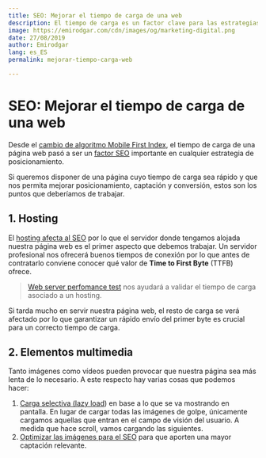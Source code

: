 ```yaml
---
title: SEO: Mejorar el tiempo de carga de una web
description: El tiempo de carga es un factor clave para las estrategias de posicionamiento web
image: https://emirodgar.com/cdn/images/og/marketing-digital.png
date: 27/08/2019
author: Emirodgar
lang: es_ES
permalink: mejorar-tiempo-carga-web

---
```


# SEO: Mejorar el tiempo de carga de una web

Desde el [cambio de algoritmo Mobile First Index](https://emirodgar.com/cambio-algoritmo-google), el tiempo de carga de una página web pasó a ser un [factor SEO](https://emirodgar.com/factores-seo) importante en cualquier estrategia de posicionamiento.

Si queremos disponer de una página cuyo tiempo de carga sea rápido y que nos permita mejorar posicionamiento, captación y conversión, estos son los puntos que deberíamos de trabajar.

## 1. Hosting

El [hosting afecta al SEO](https://emirodgar.com/hosting-seo) por lo que el servidor donde tengamos alojada nuestra página web es el primer aspecto que debemos trabajar. Un servidor profesional nos ofrecerá buenos tiempos de conexión por lo que antes de contratarlo conviene conocer qué valor de **Time to First Byte** (TTFB) ofrece.

>[Web server perfomance test](https://www.dotcom-tools.com/web-server-performance-test.aspx) nos ayudará a validar el tiempo de carga asociado a un hosting.
>
Si tarda mucho en servir nuestra página web, el resto de carga se verá afectado por lo que garantizar un rápido envío del primer byte es crucial para un correcto tiempo de carga.

## 2. Elementos multimedia

Tanto imágenes como vídeos pueden provocar que nuestra página sea más lenta de lo necesario. A este respecto hay varias cosas que podemos hacer:

 1. [Carga selectiva (lazy load](https://developers.google.com/web/fundamentals/performance/lazy-loading-guidance/images-and-video/?hl=es)) en base a lo que se va mostrando en pantalla. En lugar de cargar todas las imágenes de golpe, únicamente cargamos aquellas que entran en el campo de visión del usuario. A medida que hace scroll, vamos cargando las siguientes.
 2. [Optimizar las imágenes para el SEO](https://emirodgar.com/optimizacion-imagenes-seo) para que aporten una mayor captación relevante.

<!--stackedit_data:
eyJoaXN0b3J5IjpbMTExODI4MjU0N119
-->